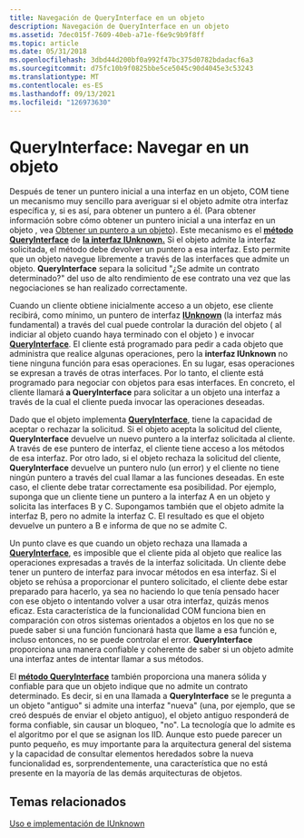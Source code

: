```yaml
---
title: Navegación de QueryInterface en un objeto
description: Navegación de QueryInterface en un objeto
ms.assetid: 7dec015f-7609-40eb-a71e-f6e9c9b9f8ff
ms.topic: article
ms.date: 05/31/2018
ms.openlocfilehash: 3dbd44d200bf0a992f47bc375d0782bdadacf6a3
ms.sourcegitcommit: d75fc10b9f0825bbe5ce5045c90d4045e3c53243
ms.translationtype: MT
ms.contentlocale: es-ES
ms.lasthandoff: 09/13/2021
ms.locfileid: "126973630"
---
```

# <a name="queryinterface-navigating-in-an-object"></a>QueryInterface: Navegar en un objeto

Después de tener un puntero inicial a una interfaz en un objeto, COM tiene un mecanismo muy sencillo para averiguar si el objeto admite otra interfaz específica y, si es así, para obtener un puntero a él. (Para obtener información sobre cómo obtener un puntero inicial a una interfaz en un objeto , vea [Obtener un puntero a un objeto](getting-a-pointer-to-an-object.md)). Este mecanismo es el [**método QueryInterface**](/windows/desktop/api/Unknwn/nf-unknwn-iunknown-queryinterface(q)) de [**la interfaz IUnknown.**](/windows/desktop/api/Unknwn/nn-unknwn-iunknown) Si el objeto admite la interfaz solicitada, el método debe devolver un puntero a esa interfaz. Esto permite que un objeto navegue libremente a través de las interfaces que admite un objeto. **QueryInterface** separa la solicitud "¿Se admite un contrato determinado?" del uso de alto rendimiento de ese contrato una vez que las negociaciones se han realizado correctamente.

Cuando un cliente obtiene inicialmente acceso a un objeto, ese cliente recibirá, como mínimo, un puntero de interfaz [**IUnknown**](/windows/desktop/api/Unknwn/nn-unknwn-iunknown) (la interfaz más fundamental) a través del cual puede controlar la duración del objeto ( al indiciar al objeto cuando haya terminado con el objeto ) e invocar [**QueryInterface**](/windows/desktop/api/Unknwn/nf-unknwn-iunknown-queryinterface(q)). El cliente está programado para pedir a cada objeto que administra que realice algunas operaciones, pero la **interfaz IUnknown** no tiene ninguna función para esas operaciones. En su lugar, esas operaciones se expresan a través de otras interfaces. Por lo tanto, el cliente está programado para negociar con objetos para esas interfaces. En concreto, el cliente llamará **a QueryInterface** para solicitar a un objeto una interfaz a través de la cual el cliente pueda invocar las operaciones deseadas.

Dado que el objeto implementa [**QueryInterface**](/windows/desktop/api/Unknwn/nf-unknwn-iunknown-queryinterface(q)), tiene la capacidad de aceptar o rechazar la solicitud. Si el objeto acepta la solicitud del cliente, **QueryInterface** devuelve un nuevo puntero a la interfaz solicitada al cliente. A través de ese puntero de interfaz, el cliente tiene acceso a los métodos de esa interfaz. Por otro lado, si el objeto rechaza la solicitud del cliente, **QueryInterface** devuelve un puntero nulo (un error) y el cliente no tiene ningún puntero a través del cual llamar a las funciones deseadas. En este caso, el cliente debe tratar correctamente esa posibilidad. Por ejemplo, suponga que un cliente tiene un puntero a la interfaz A en un objeto y solicita las interfaces B y C. Supongamos también que el objeto admite la interfaz B, pero no admite la interfaz C. El resultado es que el objeto devuelve un puntero a B e informa de que no se admite C.

Un punto clave es que cuando un objeto rechaza una llamada a [**QueryInterface**](/windows/desktop/api/Unknwn/nf-unknwn-iunknown-queryinterface(q)), es imposible que el cliente pida al objeto que realice las operaciones expresadas a través de la interfaz solicitada. Un cliente debe tener un puntero de interfaz para invocar métodos en esa interfaz. Si el objeto se rehúsa a proporcionar el puntero solicitado, el cliente debe estar preparado para hacerlo, ya sea no haciendo lo que tenía pensado hacer con ese objeto o intentando volver a usar otra interfaz, quizás menos eficaz. Esta característica de la funcionalidad COM funciona bien en comparación con otros sistemas orientados a objetos en los que no se puede saber si una función funcionará hasta que llame a esa función e, incluso entonces, no se puede controlar el error. **QueryInterface** proporciona una manera confiable y coherente de saber si un objeto admite una interfaz antes de intentar llamar a sus métodos.

El [**método QueryInterface**](/windows/desktop/api/Unknwn/nf-unknwn-iunknown-queryinterface(q)) también proporciona una manera sólida y confiable para que un objeto indique que no admite un contrato determinado. Es decir, si en una llamada a **QueryInterface** se le pregunta a un objeto "antiguo" si admite una interfaz "nueva" (una, por ejemplo, que se creó después de enviar el objeto antiguo), el objeto antiguo responderá de forma confiable, sin causar un bloqueo, "no". La tecnología que lo admite es el algoritmo por el que se asignan los IID. Aunque esto puede parecer un punto pequeño, es muy importante para la arquitectura general del sistema y la capacidad de consultar elementos heredados sobre la nueva funcionalidad es, sorprendentemente, una característica que no está presente en la mayoría de las demás arquitecturas de objetos.

## <a name="related-topics"></a>Temas relacionados

<dl> <dt>

[Uso e implementación de IUnknown](using-and-implementing-iunknown.md)
</dt> </dl>

 

 




